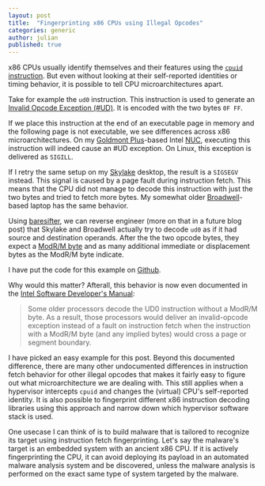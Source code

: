 ```yaml
---
layout: post
title:  "Fingerprinting x86 CPUs using Illegal Opcodes"
categories: generic
author: julian
published: true
---
```


x86 CPUs usually identify themselves and their features using the [`cpuid`
instruction](http://sandpile.org/x86/cpuid.htm). But even without looking at
their self-reported identities or timing behavior, it is possible to tell CPU
microarchitectures apart.

Take for example the `ud0` instruction. This instruction is used to generate an
[Invalid Opcode Exception (#UD)](http://sandpile.org/x86/except.htm). It is
encoded with the two bytes `0F FF`.

If we place this instruction at the end of an executable page in memory and the
following page is not executable, we see differences across x86
microarchitectures. On my [Goldmont
Plus](https://en.wikipedia.org/wiki/Goldmont_Plus)-based Intel
[NUC](https://en.wikipedia.org/wiki/Next_Unit_of_Computing), executing this
instruction will indeed cause an #UD exception. On Linux, this exception is
delivered as `SIGILL`.

If I retry the same setup on my
[Skylake](https://en.wikipedia.org/wiki/Skylake_(microarchitecture)) desktop,
the result is a `SIGSEGV` instead. This signal is caused by a page fault during
instruction fetch. This means that the CPU did not manage to decode this
instruction with just the two bytes and tried to fetch more bytes. My somewhat
older
[Broadwell](https://en.wikipedia.org/wiki/Broadwell_(microarchitecture))-based
laptop has the same behavior.

Using [baresifter](https://github.com/blitz/baresifter), we can reverse engineer
(more on that in a future blog post) that Skylake and Broadwell actually try to
decode `ud0` as if it had source and destination operands. After the the two
opcode bytes, they expect a [ModR/M
byte](https://wiki.osdev.org/X86-64_Instruction_Encoding#ModR.2FM) and as many
additional immediate or displacement bytes as the ModR/M byte indicate.

I have put the code for this example on
[Github](https://github.com/blitz/x86-fingerprint/blob/master/main.cpp).

Why would this matter? Afterall, this behavior is now even documented in the
[Intel Software Developer's Manual](https://software.intel.com/en-us/articles/intel-sdm):

> Some older processors decode the UD0 instruction without a ModR/M byte. As a
> result, those processors would deliver an invalid-opcode exception instead of
> a fault on instruction fetch when the instruction with a ModR/M byte (and any
> implied bytes) would cross a page or segment boundary.

I have picked an easy example for this post. Beyond this documented difference,
there are many other undocumented differences in instruction fetch behavior for
other illegal opcodes that makes it fairly easy to figure out what
microarchitecture we are dealing with. This still applies when a hypervisor
intercepts `cpuid` and changes the (virtual) CPU's self-reported identity. It is
also possible to fingerprint different x86 instruction decoding libraries using
this approach and narrow down which hypervisor software stack is used.

One usecase I can think of is to build malware that is tailored to recognize its
target using instruction fetch fingerprinting. Let's say the malware's target is
an embedded system with an ancient x86 CPU. If it is actively fingerprinting the
CPU, it can avoid deploying its payload in an automated malware analysis system
and be discovered, unless the malware analysis is performed on the exact same
type of system targeted by the malware.
